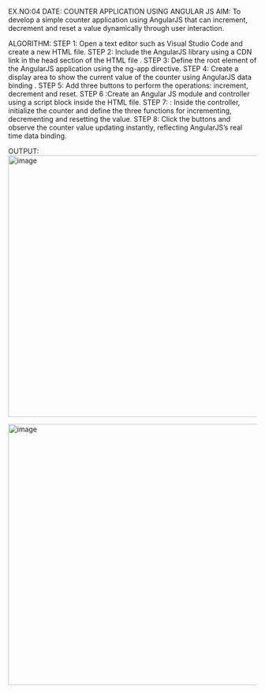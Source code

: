 EX.NO:04
DATE:
COUNTER APPLICATION USING ANGULAR JS
AIM:
	To develop a simple counter application using AngularJS that can increment,
decrement and reset a value dynamically through user interaction.

ALGORITHM:
STEP 1: Open a text editor such as Visual Studio Code and create a new HTML file.
STEP 2: Include the AngularJS library using a CDN link in the head section of the HTML file .
STEP 3: Define the root element of the AngularJS application using the ng-app directive.
STEP 4: Create a display area to show the current value of the counter using AngularJS data binding .
STEP 5: Add three buttons to perform the operations: increment, decrement and reset.
STEP 6 :Create an Angular JS module and controller using a script block inside the HTML file.
STEP 7: : Inside the controller, initialize the counter and define the three functions for incrementing, decrementing and resetting the value.
STEP 8: Click the buttons and observe the counter value updating instantly, reflecting AngularJS’s real time data binding.

OUTPUT:
<img width="942" height="530" alt="image" src="https://github.com/user-attachments/assets/954862ec-cc12-468b-b627-e6dfda528b3a" />

<img width="940" height="529" alt="image" src="https://github.com/user-attachments/assets/743d292e-2436-43c1-b41e-d4281f5968fb" />
